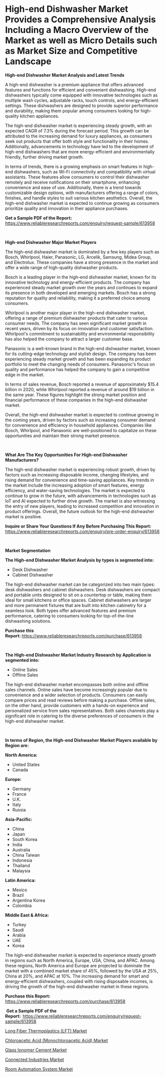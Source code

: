 <p><h1>High-end Dishwasher Market Provides a Comprehensive Analysis Including a Macro Overview of the Market as well as Micro Details such as Market Size and Competitive Landscape</h1></p><p><strong>High-end Dishwasher Market Analysis and Latest Trends</strong></p>
<p><p>A high-end dishwasher is a premium appliance that offers advanced features and functions for efficient and convenient dishwashing. High-end dishwashers typically come equipped with innovative technologies such as multiple wash cycles, adjustable racks, touch controls, and energy-efficient settings. These dishwashers are designed to provide superior performance and durability, making them popular among consumers looking for high-quality kitchen appliances.</p><p>The high-end dishwasher market is experiencing steady growth, with an expected CAGR of 7.3% during the forecast period. This growth can be attributed to the increasing demand for luxury appliances, as consumers seek out products that offer both style and functionality in their homes. Additionally, advancements in technology have led to the development of high-end dishwashers that are more energy-efficient and environmentally friendly, further driving market growth.</p><p>In terms of trends, there is a growing emphasis on smart features in high-end dishwashers, such as Wi-Fi connectivity and compatibility with virtual assistants. These features allow consumers to control their dishwasher remotely and receive notifications on their smartphone, enhancing convenience and ease of use. Additionally, there is a trend towards customizable design options, with manufacturers offering a range of colors, finishes, and handle styles to suit various kitchen aesthetics. Overall, the high-end dishwasher market is expected to continue growing as consumers prioritize quality and innovation in their appliance purchases.</p></p>
<p><strong>Get a Sample PDF of the Report:&nbsp;</strong> <a href="https://www.reliableresearchreports.com/enquiry/request-sample/613958">https://www.reliableresearchreports.com/enquiry/request-sample/613958</a></p>
<p>&nbsp;</p>
<p><strong>High-end Dishwasher Major Market Players</strong></p>
<p><p>The high-end dishwasher market is dominated by a few key players such as Bosch, Whirlpool, Haier, Panasonic, LG, Arcelik, Samsung, Midea Group, and Electrolux. These companies have a strong presence in the market and offer a wide range of high-quality dishwasher products.</p><p>Bosch is a leading player in the high-end dishwasher market, known for its innovative technology and energy-efficient products. The company has experienced steady market growth over the years and continues to expand its presence in both developed and emerging markets. Bosch has a strong reputation for quality and reliability, making it a preferred choice among consumers.</p><p>Whirlpool is another major player in the high-end dishwasher market, offering a range of premium dishwasher products that cater to various consumer needs. The company has seen significant market growth in recent years, driven by its focus on innovation and customer satisfaction. Whirlpool's commitment to sustainability and environmental responsibility has also helped the company to attract a larger customer base.</p><p>Panasonic is a well-known brand in the high-end dishwasher market, known for its cutting-edge technology and stylish design. The company has been experiencing steady market growth and has been expanding its product portfolio to meet the changing needs of consumers. Panasonic's focus on quality and performance has helped the company to gain a competitive edge in the market.</p><p>In terms of sales revenue, Bosch reported a revenue of approximately $15.4 billion in 2020, while Whirlpool reported a revenue of around $19 billion in the same year. These figures highlight the strong market position and financial performance of these companies in the high-end dishwasher market.</p><p>Overall, the high-end dishwasher market is expected to continue growing in the coming years, driven by factors such as increasing consumer demand for convenience and efficiency in household appliances. Companies like Bosch, Whirlpool, and Panasonic are well-positioned to capitalize on these opportunities and maintain their strong market presence.</p></p>
<p>&nbsp;</p>
<p><strong>What Are The Key Opportunities For High-end Dishwasher Manufacturers?</strong></p>
<p><p>The high-end dishwasher market is experiencing robust growth, driven by factors such as increasing disposable income, changing lifestyles, and rising demand for convenience and time-saving appliances. Key trends in the market include the increasing adoption of smart features, energy efficiency, and water-saving technologies. The market is expected to continue to grow in the future, with advancements in technologies such as IoT and AI expected to further drive growth. The market is also witnessing the entry of new players, leading to increased competition and innovation in product offerings. Overall, the future outlook for the high-end dishwasher market is positive.</p></p>
<p><strong>Inquire or Share Your Questions If Any Before Purchasing This Report:</strong> <a href="https://www.reliableresearchreports.com/enquiry/pre-order-enquiry/613958">https://www.reliableresearchreports.com/enquiry/pre-order-enquiry/613958</a></p>
<p>&nbsp;</p>
<p><strong>Market Segmentation</strong></p>
<p><strong>The High-end Dishwasher Market Analysis by types is segmented into:</strong></p>
<p><ul><li>Desk Dishwasher</li><li>Cabinet Dishwasher</li></ul></p>
<p><p>The high-end dishwasher market can be categorized into two main types: desk dishwashers and cabinet dishwashers. Desk dishwashers are compact and portable units designed to sit on a countertop or table, making them ideal for small kitchens or office spaces. Cabinet dishwashers are larger and more permanent fixtures that are built into kitchen cabinetry for a seamless look. Both types offer advanced features and premium performance, catering to consumers looking for top-of-the-line dishwashing solutions.</p></p>
<p><strong>Purchase this Report:&nbsp;</strong><a href="https://www.reliableresearchreports.com/purchase/613958">https://www.reliableresearchreports.com/purchase/613958</a></p>
<p>&nbsp;</p>
<p><strong>The High-end Dishwasher Market Industry Research by Application is segmented into:</strong></p>
<p><ul><li>Online Sales</li><li>Offline Sales</li></ul></p>
<p><p>The high-end dishwasher market encompasses both online and offline sales channels. Online sales have become increasingly popular due to convenience and a wider selection of products. Consumers can easily compare prices and read reviews before making a purchase. Offline sales, on the other hand, provide customers with a hands-on experience and personalized service from sales representatives. Both sales channels play a significant role in catering to the diverse preferences of consumers in the high-end dishwasher market.</p></p>
<p>&nbsp;</p>
<p><strong>In terms of Region, the High-end Dishwasher Market Players available by Region are:</strong></p>
<p>
    <p> <strong> North America: </strong>
        <ul>
            <li>United States</li>
            <li>Canada</li>
        </ul>
        </p> 
    <p> <strong> Europe: </strong>
        <ul>
            <li>Germany</li>
            <li>France</li>
            <li>U.K.</li>
            <li>Italy</li>
            <li>Russia</li>
        </ul>
        </p> 
    <p> <strong> Asia-Pacific: </strong>
        <ul>
            <li>China</li>
            <li>Japan</li>
            <li>South Korea</li>
            <li>India</li>
            <li>Australia</li>
            <li>China Taiwan</li>
            <li>Indonesia</li>
            <li>Thailand</li>
            <li>Malaysia</li>
        </ul>
        </p> 
    <p> <strong> Latin America: </strong>
        <ul>
            <li>Mexico</li>
            <li>Brazil</li>
            <li>Argentina Korea</li>
            <li>Colombia</li>
        </ul>
        </p> 
    <p> <strong> Middle East & Africa: </strong>
        <ul>
            <li>Turkey</li>
            <li>Saudi</li>
            <li>Arabia</li>
            <li>UAE</li>
            <li>Korea</li>
        </ul>
    </p>
    </p>
<p><p>The high-end dishwasher market is expected to experience steady growth in regions such as North America, Europe, USA, China, and APAC. Among these regions, North America and Europe are projected to dominate the market with a combined market share of 45%, followed by the USA at 25%, China at 20%, and APAC at 10%. The increasing demand for smart and energy-efficient dishwashers, coupled with rising disposable incomes, is driving the growth of the high-end dishwasher market in these regions.</p></p>
<p><strong>Purchase this Report: </strong><a href="https://www.reliableresearchreports.com/purchase/613958">https://www.reliableresearchreports.com/purchase/613958</a></p>
<p>&nbsp;<strong>Get a Sample PDF of the Report:&nbsp;&nbsp;</strong><a href="https://www.reliableresearchreports.com/enquiry/request-sample/613958">https://www.reliableresearchreports.com/enquiry/request-sample/613958</a></p>
<p><strong></strong></p>
<p><p><a href="https://github.com/singletonthaxterkelliehr2df/Market-Research-Report-List-1/blob/main/long-fiber-thermoplastics-lft-market.md">Long Fiber Thermoplastics (LFT) Market</a></p><p><a href="https://github.com/RichRobinson5/Market-Research-Report-List-3/blob/main/chloroacetic-acid-monochloroacetic-acid-market.md">Chloroacetic Acid (Monochloroacetic Acid) Market</a></p><p><a href="https://medium.com/@marcosratke/decoding-glass-ionomer-cement-market-metrics-market-share-trends-and-growth-patterns-0376307147b4">Glass Ionomer Cement Market</a></p><p><a href="https://medium.com/@marcosratke/connected-industries-market-competitive-analysis-market-trends-and-forecast-to-2031-999d007430c9">Connected Industries Market</a></p><p><a href="https://medium.com/@marcosratke/room-automation-system-market-insight-market-trends-growth-forecasted-from-2024-to-2031-fe9a0a6be598">Room Automation System Market</a></p></p>